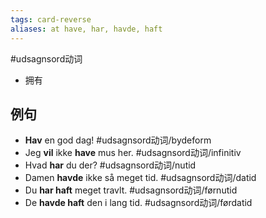 ```yaml
---
tags: card-reverse
aliases: at have, har, havde, haft
---
```


#udsagnsord动词 
- 拥有

## 例句

- **Hav** en god dag! #udsagnsord动词/bydeform
- Jeg **vil** ikke **have** mus her. #udsagnsord动词/infinitiv
- Hvad **har** du der? #udsagnsord动词/nutid
- Damen **havde** ikke så meget tid. #udsagnsord动词/datid
- Du **har haft** meget travlt. #udsagnsord动词/førnutid
- De **havde haft** den i lang tid. #udsagnsord动词/førdatid